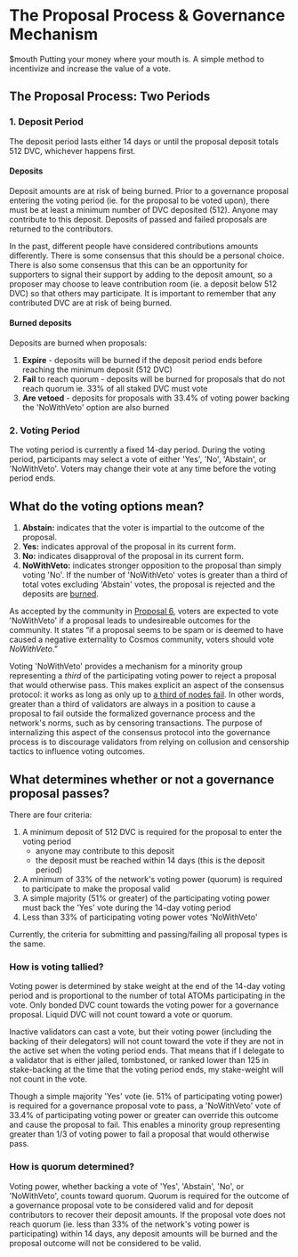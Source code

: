 # The Proposal Process & Governance Mechanism
$mouth
Putting your money where your mouth is. A simple method to incentivize and increase the value of a vote.

## The Proposal Process: Two Periods

### 1. Deposit Period

The deposit period lasts either 14 days or until the proposal deposit totals 512 DVC, whichever happens first.

#### Deposits
Deposit amounts are at risk of being burned. Prior to a governance proposal entering the voting period (ie. for the proposal to be voted upon), there must be at least a minimum number of DVC deposited (512). Anyone may contribute to this deposit. Deposits of passed and failed proposals are returned to the contributors.

In the past, different people have considered contributions amounts differently. There is some consensus that this should be a personal choice. There is also some consensus that this can be an opportunity for supporters to signal their support by adding to the deposit amount, so a proposer may choose to leave contribution room (ie. a deposit below 512 DVC) so that others may participate. It is important to remember that any contributed DVC are at risk of being burned.

#### Burned deposits
Deposits are burned when proposals:
1. **Expire** - deposits will be burned if the deposit period ends before reaching the minimum deposit (512 DVC)
2. **Fail** to reach quorum - deposits will be burned for proposals that do not reach quorum ie. 33% of all staked DVC must vote
3. **Are vetoed** - deposits for proposals with 33.4% of voting power backing the 'NoWithVeto' option are also burned

### 2. Voting Period
The voting period is currently a fixed 14-day period. During the voting period, participants may select a vote of either 'Yes', 'No', 'Abstain', or 'NoWithVeto'. Voters may change their vote at any time before the voting period ends.

## What do the voting options mean?

1. **Abstain:** indicates that the voter is impartial to the outcome of the proposal.
2. **Yes:** indicates approval of the proposal in its current form.
3. **No:** indicates disapproval of the proposal in its current form.
4. **NoWithVeto:** indicates stronger opposition to the proposal than simply voting 'No'. If the number of 'NoWithVeto' votes is greater than a third of total votes excluding 'Abstain' votes, the proposal is rejected and the deposits are [burned](#burned-deposits).

As accepted by the community in [Proposal 6](https://ipfs.io/ipfs/QmRtR7qkeaZCpCzHDwHgJeJAZdTrbmHLxFDYXhw7RoF1pp), voters are expected to vote 'NoWithVeto' if a proposal leads to undesireable outcomes for the community. It states “if a proposal seems to be spam or is deemed to have caused a negative externality to Cosmos community, voters should vote _NoWithVeto_.” 

Voting 'NoWithVeto' provides a mechanism for a minority group representing a _third_ of the participating voting power to reject a proposal that would otherwise pass. This makes explicit an aspect of the consensus protocol: it works as long as only up to [a third of nodes fail](https://docs.tendermint.com/master/introduction/what-is-tendermint.html). In other words, greater than a third of validators are always in a position to cause a proposal to fail outside the formalized governance process and the network's norms, such as by censoring transactions. The purpose of internalizing this aspect of the consensus protocol into the governance process is to discourage validators from relying on collusion and censorship tactics to influence voting outcomes.

## What determines whether or not a governance proposal passes?
There are four criteria:

1. A minimum deposit of 512 DVC is required for the proposal to enter the voting period
   - anyone may contribute to this deposit
   - the deposit must be reached within 14 days (this is the deposit period)
2. A minimum of 33% of the network's voting power (quorum) is required to participate to make the proposal valid
3. A simple majority (51% or greater) of the participating voting power must back the 'Yes' vote during the 14-day voting period
4. Less than 33% of participating voting power votes 'NoWithVeto'

Currently, the criteria for submitting and passing/failing all proposal types is the same. 

### How is voting tallied?
Voting power is determined by stake weight at the end of the 14-day voting period and is proportional to the number of total ATOMs participating in the vote. Only bonded DVC count towards the voting power for a governance proposal. Liquid DVC will not count toward a vote or quorum. 

Inactive validators can cast a vote, but their voting power (including the backing of their delegators) will not count toward the vote if they are not in the active set when the voting period ends. That means that if I delegate to a validator that is either jailed, tombstoned, or ranked lower than 125 in stake-backing at the time that the voting period ends, my stake-weight will not count in the vote.

Though a simple majority 'Yes' vote (ie. 51% of participating voting power) is required for a governance proposal vote to pass, a 'NoWithVeto' vote of 33.4% of participating voting power or greater can override this outcome and cause the proposal to fail. This enables a minority group representing greater than 1/3 of voting power to fail a proposal that would otherwise pass.

### How is quorum determined?

Voting power, whether backing a vote of 'Yes', 'Abstain', 'No', or 'NoWithVeto', counts toward quorum. Quorum is required for the outcome of a governance proposal vote to be considered valid and for deposit contributors to recover their deposit amounts. If the proposal vote does not reach quorum (ie. less than 33% of the network's voting power is participating) within 14 days, any deposit amounts will be burned and the proposal outcome will not be considered to be valid.
